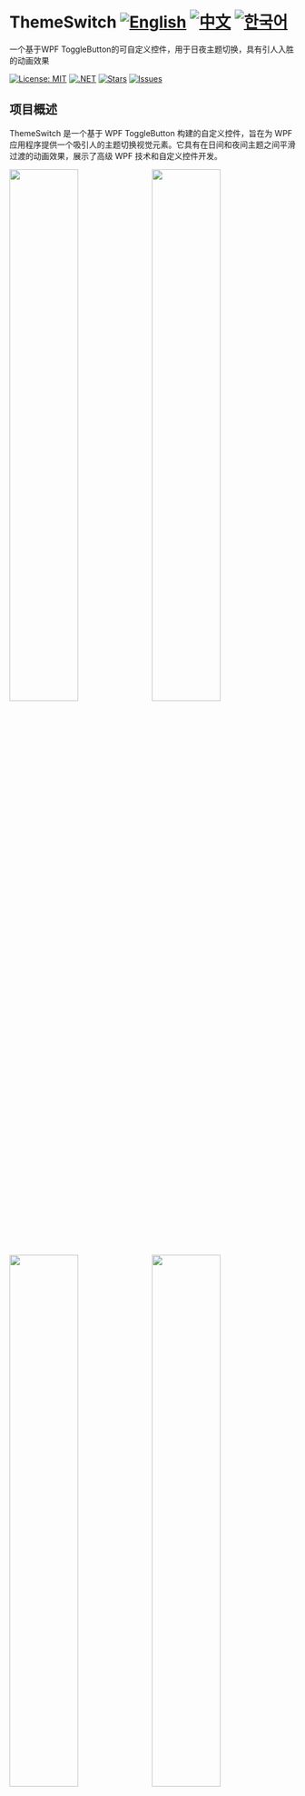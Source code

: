 # ThemeSwitch [![English](https://img.shields.io/badge/Language-English-blue.svg)](README.md) [![中文](https://img.shields.io/badge/Language-中文-red.svg)](README.zh-CN.md) [![한국어](https://img.shields.io/badge/Language-한국어-red.svg)](README.ko.md) 

一个基于WPF ToggleButton的可自定义控件，用于日夜主题切换，具有引人入胜的动画效果

[![License: MIT](https://img.shields.io/badge/License-MIT-yellow.svg)](https://opensource.org/licenses/MIT)
[![.NET](https://img.shields.io/badge/.NET-8.0-blue.svg)](https://dotnet.microsoft.com/download)
[![Stars](https://img.shields.io/github/stars/vickyqu115/themeswitch.svg)](https://github.com/vickyqu115/themeswitch/stargazers)
[![Issues](https://img.shields.io/github/issues/vickyqu115/themeswitch.svg)](https://github.com/vickyqu115/themeswitch/issues)

## 项目概述

ThemeSwitch 是一个基于 WPF ToggleButton 构建的自定义控件，旨在为 WPF 应用程序提供一个吸引人的主题切换视觉元素。它具有在日间和夜间主题之间平滑过渡的动画效果，展示了高级 WPF 技术和自定义控件开发。

<img src="https://github.com/user-attachments/assets/b8d3b29e-2398-49b2-bb9d-59c5b0fa0aa1" width="49%"/>
<img src="https://github.com/user-attachments/assets/9c835cdf-dd08-4e2d-bacb-4183d8366b1e" width="49%"/>
<img src="https://github.com/user-attachments/assets/d77d1c5c-0f39-4d80-bbab-a47523c4a5f0" width="49%"/>
<img src="https://github.com/user-attachments/assets/334aaa17-493d-4e24-b9b5-d1fd2a6ad8aa" width="49%"/>
<img src="https://github.com/user-attachments/assets/83e5cbb5-c8d2-4dad-acd0-b3cae7dc9a6d" width="49%"/>
<img src="https://github.com/user-attachments/assets/f2fe09b0-1fc1-43d5-8351-df7e348bad67" width="49%"/>

## 主要特性和实现
#### 1. 自定义 WPF 控件开发
- [x] 扩展 WPF ToggleButton 以实现特殊功能
- [x] 使用 XAML 实现复杂的 UI 元素

#### 2. 高级动画技术
- [x] 三种类型的动画：ValueItem (DoubleAnimation)、ThickItem (ThicknessAnimation)、ColorItem (ColorAnimation)
- [x] 日间和夜间主题之间的平滑过渡

#### 3. 基于 XAML 的设计
- [x] 使用纯 XAML 创建复杂形状（太阳、云、月亮、星星）
- [x] 利用不透明度和定位实现逼真效果

#### 4. 性能优化
- [x] 使用裁剪和布局技术进行高效渲染
- [x] 无需外部依赖的流畅动画

#### 5. 多框架兼容性
- [x] 通过多目标支持各种 .NET 框架

## 技术栈
- WPF (Windows Presentation Foundation)
- .NET（多目标支持）
- C#

## 入门指南
### 先决条件
- Visual Studio 2022 或更高版本
- .NET SDK（版本取决于您的项目）

### 安装和执行
#### 1. 克隆仓库：

```
git clone https://github.com/vickyqu115/themeswitch.git
```

#### 2. 打开解决方案
- [x] Visual Studio
- [x] Visual Studio Code
- [x] JetBrains Rider

<img src="https://github.com/user-attachments/assets/af70f422-7057-4e77-a54d-042ee8358d2a" width="32%"/>
<img src="https://github.com/user-attachments/assets/e4feaa10-a107-4b58-8d13-1d8be620ec62" width="32%"/>
<img src="https://github.com/user-attachments/assets/5ff487f6-55e4-43e1-9abf-f8d419ee6943" width="32%"/>

#### 3. 构建和运行
- [x] 设置启动项目
- [x] 按 F5 或点击运行按钮
- [x] 推荐使用 Windows 11

## 学习资源
- [实现详细文章](https://jamesnet.dev/article/109)
- [YouTube 教程（英文）](https://bit.ly/3uBkFlQ)
- [哔哩哔哩教程（中文）](https://bit.ly/3uHFe08)

## 贡献
欢迎对 ThemeSwitch 做出贡献！随时提交问题、创建拉取请求或提出改进建议。

## 许可证
该项目基于 MIT 许可证发布 - 详情请参阅 [LICENSE](LICENSE) 文件。

## 联系方式
- 网站：https://jamesnet.dev
- 电子邮件：james@jamesnet.dev, vickyqu115@hotmail.com

使用引人入胜的 ThemeSwitch 控件增强您的 WPF 应用程序！
